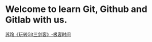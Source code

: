 # Welcome to learn Git, Github and Gitlab with us. 

[苏玲《玩转Git三剑客》-极客时间](docs/苏玲《玩转Git三剑客》-极客时间.pdf)
